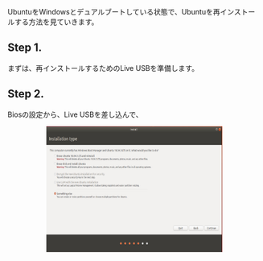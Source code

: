UbuntuをWindowsとデュアルブートしている状態で、Ubuntuを再インストールする方法を見ていきます。
## Step 1.
まずは、再インストールするためのLive USBを準備します。
## Step 2.
Biosの設定から、Live USBを差し込んで、
<p align="center">
 <img width="350" height="250" src="ubuntu install something else fixed.jpg">
</p>
